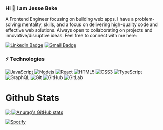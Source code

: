 ### Hi 👋 I am Jesse Beke

A Frontend Engineer focusing on building web apps. I have a problem-solving mentality, skills, and a focus on delivering high-quality code and effective web solutions.
Always open to collaborating on projects and innovative/disruptive ideas. Feel free to connect with me here:

[![Linkedin Badge](https://img.shields.io/badge/-JesseBeke-blue?style=flat-square&logo=Linkedin&logoColor=white&link=https://www.linkedin.com/in/jesse-beke/)](https://www.linkedin.com/in/jesse-beke/)
[![Gmail Badge](https://img.shields.io/badge/-reachjessehere@gmail.com-c14438?style=flat-square&logo=Gmail&logoColor=white&link=mailto:reachjessehere@gmail.com)](mailto:reachjessehere@gmail.com)



### ⚡ Technologies
![JavaScript](https://img.shields.io/badge/-JavaScript-black?style=flat-square&logo=javascript)
![Nodejs](https://img.shields.io/badge/-Nodejs-black?style=flat-square&logo=Node.js)
![React](https://img.shields.io/badge/-React-black?style=flat-square&logo=react)
![HTML5](https://img.shields.io/badge/-HTML5-E34F26?style=flat-square&logo=html5&logoColor=white)
![CSS3](https://img.shields.io/badge/-CSS3-1572B6?style=flat-square&logo=css3)
![TypeScript](https://img.shields.io/badge/-TypeScript-007ACC?style=flat-square&logo=typescript)
![GraphQL](https://img.shields.io/badge/-GraphQL-E10098?style=flat-square&logo=graphql)
![Git](https://img.shields.io/badge/-Git-black?style=flat-square&logo=git)
![GitHub](https://img.shields.io/badge/-GitHub-181717?style=flat-square&logo=github)
![GitLab](https://img.shields.io/badge/-GitLab-FCA121?style=flat-square&logo=gitlab)

# Github Stats
[![Anurag's GitHub stats](https://github-readme-stats.vercel.app/api?username=codejesse)](https://github.com/codejesse/github-readme-stats)
<img align="left" src="https://github-readme-stats.vercel.app/api/top-langs/?username=codejesse&theme=<THEME_NAME>" />


[![Spotify](https://spotify-github-readme.vercel.app/api/spotify)](https://open.spotify.com/playlist/37i9dQZF1EVHGWrwldPRtj)


<!-- - 🔭 I’m currently working on -->
<!-- - 🌱 I’m currently learning Reactjs and Typscript -->
<!-- - 👯 I’m looking to collaborate on open source web projects -->
<!-- -..Ask my name
- 💬 Ask me about ...
- 📫 How to reach me: ...
- 😄 Pronouns: ...
- ⚡ Fun fact: ... -->

